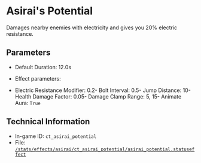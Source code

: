 # Asirai's Potential

Damages nearby enemies with electricity and gives you 20% electric resistance.

## Parameters

- Default Duration: 12.0s
- Effect parameters: 

- Electric Resistance Modifier: 0.2- Bolt Interval: 0.5- Jump Distance: 10- Health Damage Factor: 0.05- Damage Clamp Range: 5, 15- Animate Aura: `True`

## Technical Information

- In-game ID: `ct_asirai_potential`
- File: [`/stats/effects/asirai/ct_asirai_potential/asirai_potential.statuseffect`](https://github.com/Ceterai/Enternia/blob/main/stats/effects/asirai/ct_asirai_potential/asirai_potential.statuseffect)
